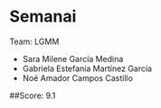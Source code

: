 # Semanai

Team: LGMM
* Sara Milene García Medina
* Gabriela Estefanía Martínez García
* Noé Amador Campos Castillo 

##Score: 9.1
